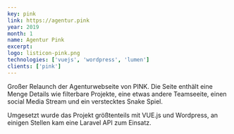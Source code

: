 ```yaml
---
key: pink
link: https://agentur.pink
year: 2019
month: 1
name: Agentur Pink
excerpt:
logo: listicon-pink.png
technologies: ['vuejs', 'wordpress', 'lumen']
clients: ['pink']
---
```


Großer Relaunch der Agenturwebseite von PINK. Die Seite enthält eine Menge Details wie filterbare Projekte, eine etwas andere Teamseeite, einen social Media Stream und ein verstecktes Snake Spiel.

Umgesetzt wurde das Projekt größtenteils mit VUE.js und Wordpress, an einigen Stellen kam eine Laravel API zum Einsatz.
